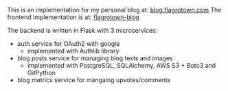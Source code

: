 This is an implementation for my personal blog at: [blog.flagrotown.com](https://blog.flagrotown.com)
The frontend implementation is at: [flagrotown-blog](https://github.com/Flagro/flagrotown-blog)

The backend is written in Flask with 3 microservices:
- auth service for OAuth2 with google
    - implemented with Authlib library
- blog posts service for managing blog texts and images
    - implemented with PostgreSQL, SQLAlchemy, AWS S3 + Boto3 and GitPython
- blog metrics service for mangaing upvotes/comments
